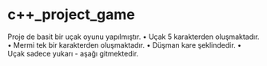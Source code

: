 # c++_project_game

Proje de basit bir uçak oyunu yapılmıştır.
•	Uçak 5 karakterden oluşmaktadır.
•	Mermi tek bir karakterden oluşmaktadır.
•	Düşman kare şeklindedir.
•	Uçak sadece yukarı - aşağı gitmektedir. 


